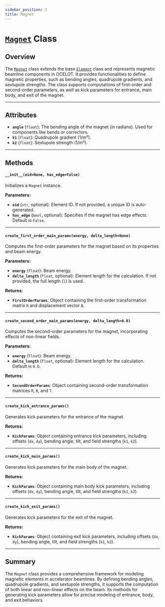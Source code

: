 ```yaml
---
sidebar_position: 3
title: Magnet
---
```


# [`Magnet`](https://github.com/ocelot-collab/ocelot/blob/master/ocelot/cpbd/elements/magnet.py) Class

## Overview
The [`Magnet`](https://github.com/ocelot-collab/ocelot/blob/master/ocelot/cpbd/elements/magnet.py)  class extends 
the base [`Element`](element.md) class and represents magnetic beamline components in OCELOT. 
It provides functionalities to define magnetic properties, such as bending angles, quadrupole gradients, and sextupole strengths. 
The class supports computations of first-order and second-order parameters, as well as kick parameters for entrance, main body, and exit of the magnet.

---

## Attributes

- **`angle`** (`float`): The bending angle of the magnet (in radians). Used for components like bends or correctors.
- **`k1`** (`float`): Quadrupole gradient (1/m²).
- **`k2`** (`float`): Sextupole strength (1/m³).

---

## Methods

#### `__init__(eid=None, has_edge=False)`
Initializes a `Magnet` instance.

**Parameters:**
- **`eid`** (`str`, optional): Element ID. If not provided, a unique ID is auto-generated.
- **`has_edge`** (`bool`, optional): Specifies if the magnet has edge effects. Default is `False`.

---

#### `create_first_order_main_params(energy, delta_length=None)`
Computes the first-order parameters for the magnet based on its properties and beam energy.

**Parameters:**
- **`energy`** (`float`): Beam energy.
- **`delta_length`** (`float`, optional): Element length for the calculation. If not provided, the full length (`l`) is used.

**Returns:**
- **`FirstOrderParams`**: Object containing the first-order transformation matrix `R` and displacement vector `B`.

---

#### `create_second_order_main_params(energy, delta_length=0.0)`
Computes the second-order parameters for the magnet, incorporating effects of non-linear fields.

**Parameters:**
- **`energy`** (`float`): Beam energy.
- **`delta_length`** (`float`, optional): Element length for the calculation. Default is `0.0`.

**Returns:**
- **`SecondOrderParams`**: Object containing second-order transformation matrices `R`, `B`, and `T`.

---

#### `create_kick_entrance_params()`
Generates kick parameters for the entrance of the magnet.

**Returns:**
- **`KickParams`**: Object containing entrance kick parameters, including offsets (`dx`, `dy`), bending angle, tilt, and field strengths (`k1`, `k2`).

---

#### `create_kick_main_params()`
Generates kick parameters for the main body of the magnet.

**Returns:**
- **`KickParams`**: Object containing main body kick parameters, including offsets (`dx`, `dy`), bending angle, tilt, and field strengths (`k1`, `k2`).

---

#### `create_kick_exit_params()`
Generates kick parameters for the exit of the magnet.

**Returns:**
- **`KickParams`**: Object containing exit kick parameters, including offsets (`dx`, `dy`), bending angle, tilt, and field strengths (`k1`, `k2`).

---

## Summary

The `Magnet` class provides a comprehensive framework for modeling magnetic elements in accelerator beamlines. By defining bending angles, quadrupole gradients, and sextupole strengths, it supports the computation of both linear and non-linear effects on the beam. Its methods for generating kick parameters allow for precise modeling of entrance, body, and exit behaviors.